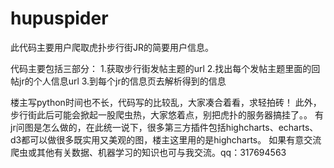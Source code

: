 # hupuspider
此代码主要用户爬取虎扑步行街JR的简要用户信息。

代码主要包括三部分：
1.获取步行街发帖主题的url
2.找出每个发帖主题里面的回帖jr的个人信息url
3.到每个jr的信息页去解析得到的信息

楼主写python时间也不长，代码写的比较乱，大家凑合着看，求轻拍砖！
此外，步行街此后可能会掀起一股爬虫热，大家悠着点，别把虎扑的服务器搞挂了。。
有jr问图是怎么做的，在此统一说下，很多第三方插件包括highcharts、echarts、d3都可以做很多既实用又美观的图，楼主这里用的是highcharts。
如果有意交流爬虫或其他有关数据、机器学习的知识也可与我交流。qq：317694563
